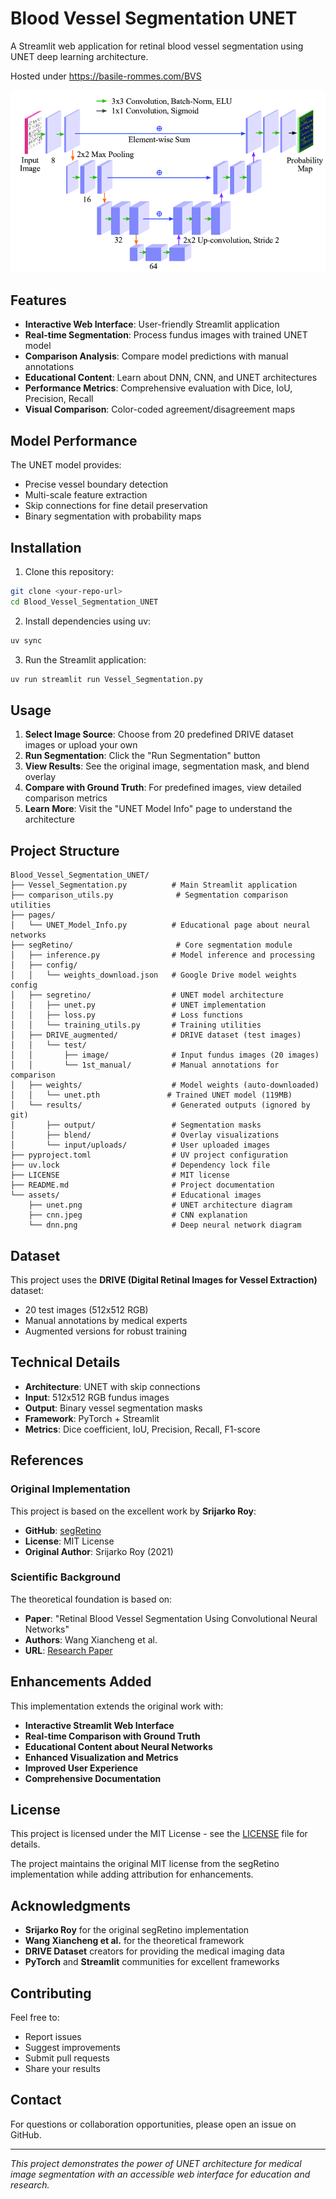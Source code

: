 # Blood Vessel Segmentation UNET

A Streamlit web application for retinal blood vessel segmentation using UNET deep learning architecture.

Hosted under https://basile-rommes.com/BVS

![UNET Architecture](unet.png)

## Features

- **Interactive Web Interface**: User-friendly Streamlit application
- **Real-time Segmentation**: Process fundus images with trained UNET model
- **Comparison Analysis**: Compare model predictions with manual annotations
- **Educational Content**: Learn about DNN, CNN, and UNET architectures
- **Performance Metrics**: Comprehensive evaluation with Dice, IoU, Precision, Recall
- **Visual Comparison**: Color-coded agreement/disagreement maps

## Model Performance

The UNET model provides:
- Precise vessel boundary detection
- Multi-scale feature extraction
- Skip connections for fine detail preservation
- Binary segmentation with probability maps

## Installation

1. Clone this repository:
```bash
git clone <your-repo-url>
cd Blood_Vessel_Segmentation_UNET
```

2. Install dependencies using uv:
```bash
uv sync
```

3. Run the Streamlit application:
```bash
uv run streamlit run Vessel_Segmentation.py
```

## Usage

1. **Select Image Source**: Choose from 20 predefined DRIVE dataset images or upload your own
2. **Run Segmentation**: Click the "Run Segmentation" button
3. **View Results**: See the original image, segmentation mask, and blend overlay
4. **Compare with Ground Truth**: For predefined images, view detailed comparison metrics
5. **Learn More**: Visit the "UNET Model Info" page to understand the architecture

## Project Structure

```
Blood_Vessel_Segmentation_UNET/
├── Vessel_Segmentation.py          # Main Streamlit application
├── comparison_utils.py              # Segmentation comparison utilities
├── pages/
│   └── UNET_Model_Info.py          # Educational page about neural networks
├── segRetino/                       # Core segmentation module
│   ├── inference.py                # Model inference and processing
│   ├── config/
│   │   └── weights_download.json   # Google Drive model weights config
│   ├── segretino/                  # UNET model architecture
│   │   ├── unet.py                 # UNET implementation
│   │   ├── loss.py                 # Loss functions
│   │   └── training_utils.py       # Training utilities
│   ├── DRIVE_augmented/            # DRIVE dataset (test images)
│   │   └── test/
│   │       ├── image/              # Input fundus images (20 images)
│   │       └── 1st_manual/         # Manual annotations for comparison
│   ├── weights/                    # Model weights (auto-downloaded)
│   │   └── unet.pth               # Trained UNET model (119MB)
│   └── results/                    # Generated outputs (ignored by git)
│       ├── output/                 # Segmentation masks
│       ├── blend/                  # Overlay visualizations
│       └── input/uploads/          # User uploaded images
├── pyproject.toml                  # UV project configuration
├── uv.lock                         # Dependency lock file
├── LICENSE                         # MIT license
├── README.md                       # Project documentation
└── assets/                         # Educational images
    ├── unet.png                    # UNET architecture diagram
    ├── cnn.jpeg                    # CNN explanation
    └── dnn.png                     # Deep neural network diagram
```

## Dataset

This project uses the **DRIVE (Digital Retinal Images for Vessel Extraction)** dataset:
- 20 test images (512x512 RGB)
- Manual annotations by medical experts
- Augmented versions for robust training

## Technical Details

- **Architecture**: UNET with skip connections
- **Input**: 512x512 RGB fundus images
- **Output**: Binary vessel segmentation masks
- **Framework**: PyTorch + Streamlit
- **Metrics**: Dice coefficient, IoU, Precision, Recall, F1-score

## References

### Original Implementation
This project is based on the excellent work by **Srijarko Roy**:
- **GitHub**: [segRetino](https://github.com/srijarkoroy/segRetino)
- **License**: MIT License
- **Original Author**: Srijarko Roy (2021)

### Scientific Background
The theoretical foundation is based on:
- **Paper**: "Retinal Blood Vessel Segmentation Using Convolutional Neural Networks"
- **Authors**: Wang Xiancheng et al.
- **URL**: [Research Paper](https://researchbank.swinburne.edu.au/file/fce08160-bebd-44ff-b445-6f3d84089ab2/1/2018-xianchneng-retina_blood_vessel.pdf)

## Enhancements Added

This implementation extends the original work with:

- **Interactive Streamlit Web Interface**
- **Real-time Comparison with Ground Truth**
- **Educational Content about Neural Networks**
- **Enhanced Visualization and Metrics**
- **Improved User Experience**
- **Comprehensive Documentation**

## License

This project is licensed under the MIT License - see the [LICENSE](LICENSE) file for details.

The project maintains the original MIT license from the segRetino implementation while adding attribution for enhancements.

## Acknowledgments

- **Srijarko Roy** for the original segRetino implementation
- **Wang Xiancheng et al.** for the theoretical framework
- **DRIVE Dataset** creators for providing the medical imaging data
- **PyTorch** and **Streamlit** communities for excellent frameworks

## Contributing

Feel free to:
- Report issues
- Suggest improvements
- Submit pull requests
- Share your results

## Contact

For questions or collaboration opportunities, please open an issue on GitHub.

---

*This project demonstrates the power of UNET architecture for medical image segmentation with an accessible web interface for education and research.*